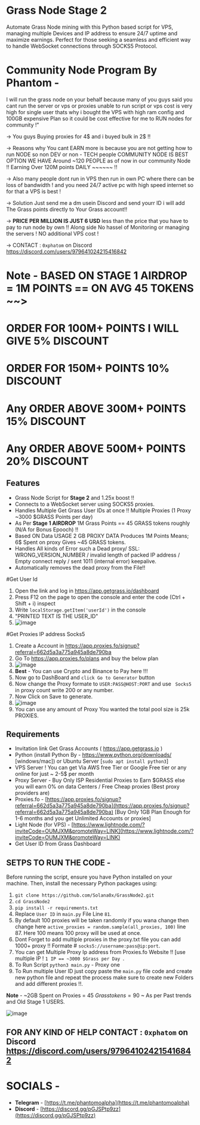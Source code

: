 # Grass Node Stage 2

Automate Grass Node mining with this Python based script for VPS, managing multiple Devices and IP address to ensure 24/7 uptime and maximize earnings. Perfect for those seeking a seamless and efficient way to handle WebSocket connections through SOCKS5 Protocol.

# Community Node Program By Phantom - 

I will run the grass node on your behalf because many of you guys said you cant run the server or vps or proxies unable to run script or vps cost is very high for single user thats why i bought the VPS with high ram config and 100GB expensive Plan so it could be cost effective for me to RUN nodes for community !"

-> You guys Buying proxies for 4$ and i buyed bulk in 2$ !!

-> Reasons why You cant EARN more is because you are not getting how to run NODE so non DEV or non - TECH people COMMUNITY NODE IS BEST OPTION WE HAVE Around ~120 PEOPLE as of now in our community Node !! Earning Over 120M points DAILY ~~~~~~ !!

-> Also many people dont run in VPS then run in own PC where there can be loss of bandwidth ! and you need 24/7 active pc with high speed internet so for that a VPS is best !

-> Solution Just send me a dm  usein Discord and send yourr ID i will add The Grass points directly to Your Grass account!!

-> **PRICE PER MILLION IS JUST 6 USD** less than the price that you have to pay to run node by own !! Along side No hassel of Monitoring or managing the servers ! NO additional VPS cost !

-> CONTACT : ` 0xphatom ` on Discord  https://discord.com/users/979641024215416842

# Note - BASED ON STAGE 1 AIRDROP = 1M POINTS == ON AVG 45 TOKENS ~~>
# ORDER FOR 100M+ POINTS I WILL GIVE 5% DISCOUNT 
# ORDER FOR 150M+ POINTS 10% DISCOUNT
# Any ORDER ABOVE 300M+ POINTS 15% DISCOUNT
# Any ORDER ABOVE 500M+ POINTS 20% DISCOUNT

## Features

- Grass Node Script for **Stage 2** and 1.25x boost !!
- Connects to a WebSocket server using SOCKS5 proxies.
- Handles Multiple Get Grass User IDs at once !! Multiple Proxies (1 Proxy ~3000 $GRASS Points per day)
- As Per **Stage 1 AIRDROP** 1M Grass Points == 45 GRASS tokens roughly (N/A for Bonus Epooch) !!
- Based ON Data USAGE 2 GB PROXY DATA Produces 1M Points Means; 6$ Spent on proxy Gives ~45 GRASS tokens.
- Handles All kinds of Error such a Dead proxy/ SSL: WRONG_VERSION_NUMBER / invalid length of packed IP address / Empty connect reply / sent 1011 (internal error) keepalive.
- Automatically removes the dead proxy from the File!!

#Get User Id 

1. Open the link and log in https://app.getgrass.io/dashboard
2. Press F12 on the page to open the console and enter the code (Ctrl + Shift + i) inspect
3. Write `localStorage.getItem('userId')` in the console
4. "PRINTED TEXT IS THE USER_ID"
5. ![image](https://github.com/Solana0x/getgrass/assets/142747768/099b7ce1-1c56-4709-a9ba-7c45fc65ef2d)

#Get Proxies IP address Socks5 

1. Create a Account in https://app.proxies.fo/signup?referral=662d5a3a775a945a8de790ba
2. Go To https://app.proxies.fo/plans and buy the below plan
3. ![image](https://github.com/user-attachments/assets/5453eabd-0a09-49f7-b004-1ca4617b9f8a)
4. **Best** - You can use Crypto and Binance to Pay here !!!
5. Now go to DashBoard and `click Go to Generator` button
6. Now change the Proxy formate to ` USER:PASS@HOST:PORT ` and use ` Socks5` in proxy count write 200 or any number.
7. Now Click on Save to generate.
8. ![image](https://github.com/user-attachments/assets/010753b5-1112-48c0-9a40-6b00189abd10)
9. You can use any amount of Proxy You wanted the total pool size is 25k PROXIES.

## Requirements

- Invitation link Get Grass Accounts ( https://app.getgrass.io )
- Python (install Python By - https://www.python.org/downloads/ [windows/mac]) or Ubuntu Server [`sudo apt install python3`]
- VPS Server ! You can get Via AWS free Tier or Google Free tier or any online for just ~ 2-5$ per month
- Proxy Server - Buy Only ISP Residential Proxies to Earn $GRASS else you will earn 0% on data Centers / Free Cheap proxies (Best proxy providers are)
- Proxies.fo -  [https://app.proxies.fo/signup?referral=662d5a3a775a945a8de790ba](https://app.proxies.fo/signup?referral=662d5a3a775a945a8de790ba) [Buy Only 1GB Plan Enough for 1-6 months and you get Unlimited Accounts or proxies]
- Light Node (for VPS) - [https://www.lightnode.com/?inviteCode=OUMJXM&promoteWay=LINK](https://www.lightnode.com/?inviteCode=OUMJXM&promoteWay=LINK)
- Get User ID from Grass Dashboard
  
## SETPS TO RUN THE CODE -

Before running the script, ensure you have Python installed on your machine. Then, install the necessary Python packages using:

1. ``` git clone https://github.com/Solana0x/GrassNode2.git ```
2. ``` cd GrassNode2 ```
3. ``` pip install -r requirements.txt ```
4. Replace `User ID` in `main.py` File Line ```81```.
5. By default 100 proxies will be taken randomly if you wana change then change here `active_proxies = random.sample(all_proxies, 100)` line 87. Here 100 means 100 proxy will be used at once.
6. Dont Forget to add multiple proxies in the proxy.txt file you can add 1000+ proxy !! Formate # `socks5://username:pass@ip:port`.
7. You can get Multiple Proxy Ip address from Proxies.fo Website !! [use multiple IP ! `1 IP == ~3000 $Grass per Day `.
8. To Run Script `python3 main.py` - Proxy one
10. To Run multiple User ID just copy paste the `main.py` file code and create new python file and repeat the process make sure to create new Folders and add different proxies !!. 

**Note** - ~2GB Spent on Proxies = 45 $Grass tokens = 90$ ~ As per Past trends and Old Stage 1 USERS.

![image](https://github.com/Solana0x/getgrass/assets/142747768/27b7b243-07cc-4e66-9f23-1a6091702e0d)

## FOR ANY KIND OF HELP CONTACT : ` 0xphatom ` on Discord  https://discord.com/users/979641024215416842

# SOCIALS -

- **Telegram** - [https://t.me/phantomoalpha](https://t.me/phantomoalpha)
- **Discord** - [https://discord.gg/pGJSPtp9zz](https://discord.gg/pGJSPtp9zz)
